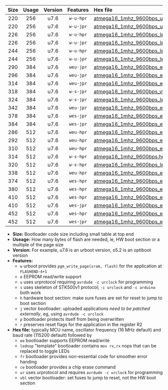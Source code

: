 |Size|Usage|Version|Features|Hex file|
|:-:|:-:|:-:|:-:|:--|
|220|256|u7.6|`w-u-hpr`|[atmega16_1mhz_9600bps_ur.hex](https://raw.githubusercontent.com/stefanrueger/urboot/main/bootloaders/atmega16/fcpu_1mhz/9600_bps/atmega16_1mhz_9600bps_ur.hex)|
|220|256|u7.6|`w-u-jpr`|[atmega16_1mhz_9600bps_ur_vbl.hex](https://raw.githubusercontent.com/stefanrueger/urboot/main/bootloaders/atmega16/fcpu_1mhz/9600_bps/atmega16_1mhz_9600bps_ur_vbl.hex)|
|226|256|u7.6|`w-u-hpr`|[atmega16_1mhz_9600bps_lednop_ur.hex](https://raw.githubusercontent.com/stefanrueger/urboot/main/bootloaders/atmega16/fcpu_1mhz/9600_bps/atmega16_1mhz_9600bps_lednop_ur.hex)|
|226|256|u7.6|`w-u-jpr`|[atmega16_1mhz_9600bps_lednop_ur_vbl.hex](https://raw.githubusercontent.com/stefanrueger/urboot/main/bootloaders/atmega16/fcpu_1mhz/9600_bps/atmega16_1mhz_9600bps_lednop_ur_vbl.hex)|
|244|256|u7.6|`w-u-hpr`|[atmega16_1mhz_9600bps_lednop_fr_ur.hex](https://raw.githubusercontent.com/stefanrueger/urboot/main/bootloaders/atmega16/fcpu_1mhz/9600_bps/atmega16_1mhz_9600bps_lednop_fr_ur.hex)|
|244|256|u7.6|`w-u-jpr`|[atmega16_1mhz_9600bps_lednop_fr_ur_vbl.hex](https://raw.githubusercontent.com/stefanrueger/urboot/main/bootloaders/atmega16/fcpu_1mhz/9600_bps/atmega16_1mhz_9600bps_lednop_fr_ur_vbl.hex)|
|290|384|u7.6|`weu-jpr`|[atmega16_1mhz_9600bps_ee_ur_vbl.hex](https://raw.githubusercontent.com/stefanrueger/urboot/main/bootloaders/atmega16/fcpu_1mhz/9600_bps/atmega16_1mhz_9600bps_ee_ur_vbl.hex)|
|296|384|u7.6|`weu-jpr`|[atmega16_1mhz_9600bps_ee_lednop_ur_vbl.hex](https://raw.githubusercontent.com/stefanrueger/urboot/main/bootloaders/atmega16/fcpu_1mhz/9600_bps/atmega16_1mhz_9600bps_ee_lednop_ur_vbl.hex)|
|314|384|u7.6|`weu-jpr`|[atmega16_1mhz_9600bps_ee_lednop_fr_ur_vbl.hex](https://raw.githubusercontent.com/stefanrueger/urboot/main/bootloaders/atmega16/fcpu_1mhz/9600_bps/atmega16_1mhz_9600bps_ee_lednop_fr_ur_vbl.hex)|
|318|384|u7.6|`w-s-jpr`|[atmega16_1mhz_9600bps_vbl.hex](https://raw.githubusercontent.com/stefanrueger/urboot/main/bootloaders/atmega16/fcpu_1mhz/9600_bps/atmega16_1mhz_9600bps_vbl.hex)|
|324|384|u7.6|`w-s-jpr`|[atmega16_1mhz_9600bps_lednop_vbl.hex](https://raw.githubusercontent.com/stefanrueger/urboot/main/bootloaders/atmega16/fcpu_1mhz/9600_bps/atmega16_1mhz_9600bps_lednop_vbl.hex)|
|342|384|u7.6|`weu-jpr`|[atmega16_1mhz_9600bps_ee_lednop_fr_ce_ur_vbl.hex](https://raw.githubusercontent.com/stefanrueger/urboot/main/bootloaders/atmega16/fcpu_1mhz/9600_bps/atmega16_1mhz_9600bps_ee_lednop_fr_ce_ur_vbl.hex)|
|378|384|u7.6|`wes-jpr`|[atmega16_1mhz_9600bps_ee_vbl.hex](https://raw.githubusercontent.com/stefanrueger/urboot/main/bootloaders/atmega16/fcpu_1mhz/9600_bps/atmega16_1mhz_9600bps_ee_vbl.hex)|
|384|384|u7.6|`wes-jpr`|[atmega16_1mhz_9600bps_ee_lednop_vbl.hex](https://raw.githubusercontent.com/stefanrueger/urboot/main/bootloaders/atmega16/fcpu_1mhz/9600_bps/atmega16_1mhz_9600bps_ee_lednop_vbl.hex)|
|286|512|u7.6|`weu-hpr`|[atmega16_1mhz_9600bps_ee_ur.hex](https://raw.githubusercontent.com/stefanrueger/urboot/main/bootloaders/atmega16/fcpu_1mhz/9600_bps/atmega16_1mhz_9600bps_ee_ur.hex)|
|292|512|u7.6|`weu-hpr`|[atmega16_1mhz_9600bps_ee_lednop_ur.hex](https://raw.githubusercontent.com/stefanrueger/urboot/main/bootloaders/atmega16/fcpu_1mhz/9600_bps/atmega16_1mhz_9600bps_ee_lednop_ur.hex)|
|310|512|u7.6|`weu-hpr`|[atmega16_1mhz_9600bps_ee_lednop_fr_ur.hex](https://raw.githubusercontent.com/stefanrueger/urboot/main/bootloaders/atmega16/fcpu_1mhz/9600_bps/atmega16_1mhz_9600bps_ee_lednop_fr_ur.hex)|
|314|512|u7.6|`w-s-hpr`|[atmega16_1mhz_9600bps.hex](https://raw.githubusercontent.com/stefanrueger/urboot/main/bootloaders/atmega16/fcpu_1mhz/9600_bps/atmega16_1mhz_9600bps.hex)|
|320|512|u7.6|`w-s-hpr`|[atmega16_1mhz_9600bps_lednop.hex](https://raw.githubusercontent.com/stefanrueger/urboot/main/bootloaders/atmega16/fcpu_1mhz/9600_bps/atmega16_1mhz_9600bps_lednop.hex)|
|338|512|u7.6|`weu-hpr`|[atmega16_1mhz_9600bps_ee_lednop_fr_ce_ur.hex](https://raw.githubusercontent.com/stefanrueger/urboot/main/bootloaders/atmega16/fcpu_1mhz/9600_bps/atmega16_1mhz_9600bps_ee_lednop_fr_ce_ur.hex)|
|374|512|u7.6|`wes-hpr`|[atmega16_1mhz_9600bps_ee.hex](https://raw.githubusercontent.com/stefanrueger/urboot/main/bootloaders/atmega16/fcpu_1mhz/9600_bps/atmega16_1mhz_9600bps_ee.hex)|
|380|512|u7.6|`wes-hpr`|[atmega16_1mhz_9600bps_ee_lednop.hex](https://raw.githubusercontent.com/stefanrueger/urboot/main/bootloaders/atmega16/fcpu_1mhz/9600_bps/atmega16_1mhz_9600bps_ee_lednop.hex)|
|410|512|u7.6|`wes-hpr`|[atmega16_1mhz_9600bps_ee_lednop_fr.hex](https://raw.githubusercontent.com/stefanrueger/urboot/main/bootloaders/atmega16/fcpu_1mhz/9600_bps/atmega16_1mhz_9600bps_ee_lednop_fr.hex)|
|410|512|u7.6|`wes-jpr`|[atmega16_1mhz_9600bps_ee_lednop_fr_vbl.hex](https://raw.githubusercontent.com/stefanrueger/urboot/main/bootloaders/atmega16/fcpu_1mhz/9600_bps/atmega16_1mhz_9600bps_ee_lednop_fr_vbl.hex)|
|452|512|u7.6|`wes-hpr`|[atmega16_1mhz_9600bps_ee_lednop_fr_ce.hex](https://raw.githubusercontent.com/stefanrueger/urboot/main/bootloaders/atmega16/fcpu_1mhz/9600_bps/atmega16_1mhz_9600bps_ee_lednop_fr_ce.hex)|
|452|512|u7.6|`wes-jpr`|[atmega16_1mhz_9600bps_ee_lednop_fr_ce_vbl.hex](https://raw.githubusercontent.com/stefanrueger/urboot/main/bootloaders/atmega16/fcpu_1mhz/9600_bps/atmega16_1mhz_9600bps_ee_lednop_fr_ce_vbl.hex)|

- **Size:** Bootloader code size including small table at top end
- **Useage:** How many bytes of flash are needed, ie, HW boot section or a multiple of the page size
- **Version:** For example, u7.6 is an urboot version, o5.2 is an optiboot version
- **Features:**
  + `w` urboot provides `pgm_write_page(sram, flash)` for the application at `FLASHEND-4+1`
  + `e` EEPROM read/write support
  + `u` uses urprotocol requiring `avrdude -c urclock` for programming
  + `s` uses skeleton of STK500v1 protocol; `-c urclock` and `-c arduino` both work
  + `h` hardware boot section: make sure fuses are set for reset to jump to boot section
  + `j` vector bootloader: uploaded applications *need to be patched externally*, eg, using `avrdude -c urclock`
  + `p` bootloader protects itself from being overwritten
  + `r` preserves reset flags for the application in the register R2
- **Hex file:** typically MCU name, oscillator frequency (16 MHz default) and baud rate (115200 default) followed by
  + `ee` bootloader supports EEPROM read/write
  + `lednop` "template" bootloader contains `mov rx,rx` nops that can be replaced to toggle LEDs
  + `fr` bootloader provides non-essential code for smoother error handing
  + `ce` bootloader provides a chip erase command
  + `ur` uses urprotocol and requires `avrdude -c urclock` for programming
  + `vbl` vector bootloader: set fuses to jump to reset, not the HW boot section
